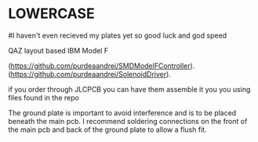 # LOWERCASE

#I haven't even recieved my plates yet so good luck and god speed

QAZ layout based IBM Model F

(https://github.com/purdeaandrei/SMDModelFController).
(https://github.com/purdeaandrei/SolenoidDriver).

if you order through JLCPCB you can have them assemble it you you using files found in the repo

The ground plate is important to avoid interference and is to be placed beneath the main pcb. I recommend soldering connections on the front of the main pcb and back of the ground plate to allow a flush fit.

